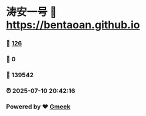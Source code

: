 # 涛安一号 :link: https://bentaoan.github.io 
### :page_facing_up: [126](https://bentaoan.github.io/tag.html) 
### :speech_balloon: 0 
### :hibiscus: 139542 
### :alarm_clock: 2025-07-10 20:42:16 
### Powered by :heart: [Gmeek](https://github.com/Meekdai/Gmeek)
